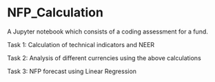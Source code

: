 # NFP_Calculation

A Jupyter notebook which consists of a coding assessment for a fund.

Task 1:
Calculation of technical indicators and NEER

Task 2:
Analysis of different currencies using the above calculations

Task 3:
NFP forecast using Linear Regression
